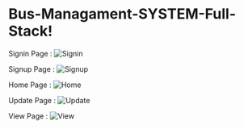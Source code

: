 # Bus-Managament-SYSTEM-Full-Stack!

Signin Page : 
![Signin](https://user-images.githubusercontent.com/89981594/223017810-29f043f8-f62c-47ee-bd32-1cfefa2b4669.png)

Signup Page : 
![Signup](https://user-images.githubusercontent.com/89981594/223017815-b4c8fabd-c991-4bd6-b596-fda9d584ed49.png)

Home Page : 
![Home](https://user-images.githubusercontent.com/89981594/223017402-4bd4dcf5-b0e1-44a6-b43f-696564dbbd93.png)

Update Page : 
![Update](https://user-images.githubusercontent.com/89981594/223017784-bbd7df00-c39d-4fdf-94bc-b0b103310296.png)

View Page : 
![View](https://user-images.githubusercontent.com/89981594/223017791-568157cc-beb5-4613-9ce4-6f74b8d55d8f.png)
